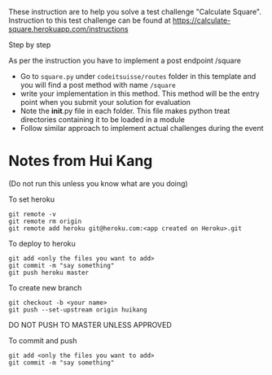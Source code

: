These instruction are to help you solve a test challenge "Calculate Square". Instruction to this test challenge can be found at https://calculate-square.herokuapp.com/instructions

Step by step

As per the instruction you have to implement a post endpoint /square

- Go to `square.py` under `codeitsuisse/routes` folder in this template and you will find a post method with name  `/square` 
- write your implementation in this method. This method will be the entry point when you submit your solution for evaluation
- Note the __init__.py file in each folder. This file makes python treat directories containing it to be loaded in a module
- Follow similar approach to implement actual challenges during the event





# Notes from Hui Kang

(Do not run this unless you know what are you doing)

To set heroku

```
git remote -v
git remote rm origin
git remote add heroku git@heroku.com:<app created on Heroku>.git
```

To deploy to heroku

```
git add <only the files you want to add>
git commit -m "say something"
git push heroku master
```

To create new branch 

```
git checkout -b <your name>
git push --set-upstream origin huikang
```



DO NOT PUSH TO MASTER UNLESS APPROVED

To commit and push

```
git add <only the files you want to add>
git commit -m "say something"
```


